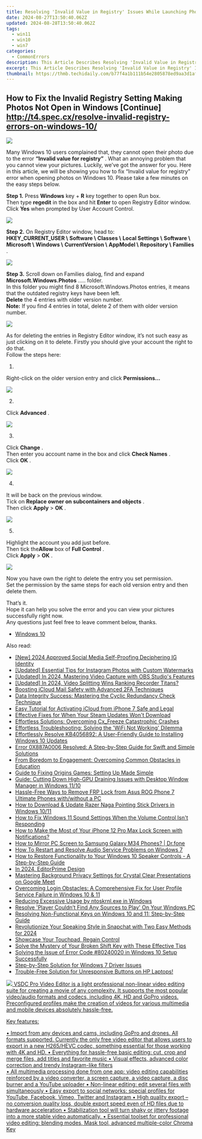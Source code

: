 ```yaml
---
title: Resolving 'Invalid Value in Registry' Issues While Launching Photos App on Windows 11
date: 2024-08-27T13:50:40.062Z
updated: 2024-08-28T13:50:40.062Z
tags:
  - win11
  - win10
  - win7
categories:
  - CommonErrors
description: This Article Describes Resolving 'Invalid Value in Registry' Issues While Launching Photos App on Windows 11
excerpt: This Article Describes Resolving 'Invalid Value in Registry' Issues While Launching Photos App on Windows 11
thumbnail: https://thmb.techidaily.com/b77f4a1b111b54e2805878ed9aa3d1afc9409a9f5cc36ff257194dcf6821d1ac.jpg
---
```


## How to Fix the Invalid Registry Setting Making Photos Not Open in Windows [Continue] <http://t4.spec.cx/resolve-invalid-registry-errors-on-windows-10/>

![](https://images.drivereasy.com/wp-content/uploads/2017/05/unnamed-file.jpg)
  
 Many Windows 10 users complained that, they cannot open their photo due to the error **“Invalid value for registry”** . What an annoying problem that you cannot view your pictures. Luckily, we’ve got the answer for you. Here in this article, we will be showing you how to fix “Invalid value for registry” error when opening photos on Windows 10\. Please take a few minutes on the easy steps below.
  
**Step 1.**
 Press **Windows**  key + **R**  key together to open Run box.  
 Then type **regedit**  in the box and hit **Enter**  to open Registry Editor window.  
 Click **Yes**  when prompted by User Account Control.  
  
![](https://images.drivereasy.com/wp-content/uploads/2017/05/2-20.jpg)
  
**Step 2.**
 On Registry Editor window, head to:  
**HKEY\_CURRENT\_USER \\**   **Software \\** **Classes \\** **Local Settings \\** **Software \\** **Microsoft \\** **Windows \\** **CurrentVersion \\** **AppModel \\** **Repository \\** **Families** .  
  
![](https://images.drivereasy.com/wp-content/uploads/2017/05/4-22.jpg)
  
**Step 3.**
 Scroll down on Families dialog, find and expand **Microsoft.Windows.Photos** ….. folder.  
 In this folder you might find 8 Microsoft.Windows.Photos entries, it means that the outdated registry keys have been left.  
**Delete** the 4 entries with  older version number.  
**Note:** If you find 4 entries in total, delete 2 of them with older version number.  
  
![](https://images.drivereasy.com/wp-content/uploads/2017/05/3-20.jpg)
  
 As for deleting the entries in Registry Editor window, it’s not such easy as just clicking on it to delete. Firstly you should give your account the right to do that.  
 Follow the steps here:  
  
 1)  

 Right-click on the older version entry and click **Permissions…**
  
![](https://images.drivereasy.com/wp-content/uploads/2017/05/5-16.jpg)
  
 2)  

 Click **Advanced** .  
  
![](https://images.drivereasy.com/wp-content/uploads/2017/05/6-17.jpg)
  
 3)  

 Click **Change** .  
 Then enter you account name in the box and click **Check Names** .  
 Click **OK** .  
  
![](https://images.drivereasy.com/wp-content/uploads/2017/05/7-10.jpg)
  
 4)  

 It will be back on the previous window.  
 Tick on **Replace owner on subcontainers and objects** .  
 Then click **Apply**  \> **OK** .  
  
![](https://images.drivereasy.com/wp-content/uploads/2017/05/8-11.jpg)
  
 5)  

 Highlight the account you add just before.  
 Then tick the**Allow** box of **Full Control** .  
 Click **Apply**  \> **OK** .  
  
![](https://images.drivereasy.com/wp-content/uploads/2017/05/9-11.jpg)
  
 Now you have own the right to delete the entry you set permission.  
 Set the permission by the same steps for each old version entry and then delete them.  
  
 That’s it.  
 Hope it can help you solve the error and you can view your pictures successfully right now.  
 Any questions just feel free to leave comment below, thanks.

* [Windows 10](https://tools.techidaily.com/drivereasy/download/)

<ins class="adsbygoogle"
     style="display:block"
     data-ad-format="autorelaxed"
     data-ad-client="ca-pub-7571918770474297"
     data-ad-slot="1223367746"></ins>



<ins class="adsbygoogle"
     style="display:block"
     data-ad-client="ca-pub-7571918770474297"
     data-ad-slot="8358498916"
     data-ad-format="auto"
     data-full-width-responsive="true"></ins>

<span class="atpl-alsoreadstyle">Also read:</span>
<div><ul>
<li><a href="https://instagram-video-recordings.techidaily.com/new-2024-approved-social-media-self-proofing-deciphering-ig-identity/"><u>[New] 2024 Approved  Social Media Self-Proofing  Deciphering IG Identity</u></a></li>
<li><a href="https://instagram-videos.techidaily.com/updated-essential-tips-for-instagram-photos-with-custom-watermarks/"><u>[Updated] Essential Tips for Instagram Photos with Custom Watermarks</u></a></li>
<li><a href="https://desktop-recording.techidaily.com/updated-in-2024-mastering-video-capture-with-obs-studios-features/"><u>[Updated] In 2024, Mastering Video Capture with OBS Studio's Features</u></a></li>
<li><a href="https://screen-capture.techidaily.com/updated-in-2024-video-splitting-wins-ranking-recorder-titans/"><u>[Updated] In 2024, Video Splitting Wins  Ranking Recorder Titans?</u></a></li>
<li><a href="https://techtrends.techidaily.com/boosting-icloud-mail-safety-with-advanced-2fa-techniques/"><u>Boosting iCloud Mail Safety with Advanced 2FA Techniques</u></a></li>
<li><a href="https://common-error.techidaily.com/data-integrity-success-mastering-the-cyclic-redundancy-check-technique/"><u>Data Integrity Success: Mastering the Cyclic Redundancy Check Technique</u></a></li>
<li><a href="https://activate-lock.techidaily.com/easy-tutorial-for-activating-icloud-from-iphone-7-safe-and-legal-by-drfone-ios/"><u>Easy Tutorial for Activating iCloud from iPhone 7 Safe and Legal</u></a></li>
<li><a href="https://common-error.techidaily.com/effective-fixes-for-when-your-steam-updates-wont-download/"><u>Effective Fixes for When Your Steam Updates Won't Download</u></a></li>
<li><a href="https://common-error.techidaily.com/effortless-solutions-overcoming-cxfreeze-catastrophic-crashes/"><u>Effortless Solutions: Overcoming Cx_Freeze Catastrophic Crashes</u></a></li>
<li><a href="https://common-error.techidaily.com/effortless-troubleshooting-solving-the-wifi-not-working-dilemma/"><u>Effortless Troubleshooting: Solving the 'WiFi Not Working' Dilemma</u></a></li>
<li><a href="https://common-error.techidaily.com/effortlessly-resolve-kb4056892-a-user-friendly-guide-to-installing-windows-10-updates/"><u>Effortlessly Resolve KB4056892: A User-Friendly Guide to Installing Windows 10 Updates</u></a></li>
<li><a href="https://common-error.techidaily.com/error-0x887a0006-resolved-a-step-by-step-guide-for-swift-and-simple-solutions/"><u>Error 0X887A0006 Resolved: A Step-by-Step Guide for Swift and Simple Solutions</u></a></li>
<li><a href="https://common-error.techidaily.com/from-boredom-to-engagement-overcoming-common-obstacles-in-education/"><u>From Boredom to Engagement: Overcoming Common Obstacles in Education</u></a></li>
<li><a href="https://common-error.techidaily.com/guide-to-fixing-origins-games-setting-up-made-simple/"><u>Guide to Fixing Origins Games: Setting Up Made Simple</u></a></li>
<li><a href="https://common-error.techidaily.com/guide-cutting-down-high-gpu-draining-issues-with-desktop-window-manager-in-windows-1110/"><u>Guide: Cutting Down High-GPU Draining Issues with Desktop Window Manager in Windows 11/10</u></a></li>
<li><a href="https://android-frp.techidaily.com/hassle-free-ways-to-remove-frp-lock-from-asus-rog-phone-7-ultimate-phones-withwithout-a-pc-by-drfone-android/"><u>Hassle-Free Ways to Remove FRP Lock from Asus ROG Phone 7 Ultimate Phones with/without a PC</u></a></li>
<li><a href="https://hardware-help.techidaily.com/how-to-download-and-update-razer-naga-pointing-stick-drivers-in-windows-1011/"><u>How to Download & Update Razer Naga Pointing Stick Drivers in Windows 10/11</u></a></li>
<li><a href="https://common-error.techidaily.com/how-to-fix-windows-11-sound-settings-when-the-volume-control-isnt-responding/"><u>How to Fix Windows 11 Sound Settings When the Volume Control Isn't Responding</u></a></li>
<li><a href="https://ios-unlock.techidaily.com/how-to-make-the-most-of-your-iphone-12-pro-max-lock-screen-with-notifications-by-drfone-ios/"><u>How to Make the Most of Your iPhone 12 Pro Max Lock Screen with Notifications?</u></a></li>
<li><a href="https://screen-mirror.techidaily.com/how-to-mirror-pc-screen-to-samsung-galaxy-m34-phones-drfone-by-drfone-android/"><u>How to Mirror PC Screen to Samsung Galaxy M34 Phones? | Dr.fone</u></a></li>
<li><a href="https://common-error.techidaily.com/how-to-restart-and-resolve-audio-service-problems-on-windows-7/"><u>How To Restart and Resolve Audio Service Problems on Windows 7</u></a></li>
<li><a href="https://common-error.techidaily.com/how-to-restore-functionality-to-your-windows-10-speaker-controls-a-step-by-step-guide/"><u>How to Restore Functionality to Your Windows 10 Speaker Controls - A Step-by-Step Guide</u></a></li>
<li><a href="https://youtube-zero.techidaily.com/24-editorprime-design/"><u>In 2024, EditorPrime Design</u></a></li>
<li><a href="https://tech-renaissance.techidaily.com/mastering-background-privacy-settings-for-crystal-clear-presentations-on-google-meet/"><u>Mastering Background Privacy Settings for Crystal Clear Presentations on Google Meet</u></a></li>
<li><a href="https://common-error.techidaily.com/overcoming-login-obstacles-a-comprehensive-fix-for-user-profile-service-failure-in-windows-10-and-11/"><u>Overcoming Login Obstacles: A Comprehensive Fix for User Profile Service Failure in Windows 10 & 11</u></a></li>
<li><a href="https://common-error.techidaily.com/reducing-excessive-usage-by-ntoskrnlexe-in-windows/"><u>Reducing Excessive Usage by ntoskrnl.exe in Windows</u></a></li>
<li><a href="https://common-error.techidaily.com/resolve-player-couldnt-find-any-sources-to-play-on-your-windows-pc/"><u>Resolve 'Player Couldn’t Find Any Sources to Play' On Your Windows PC</u></a></li>
<li><a href="https://common-error.techidaily.com/resolving-non-functional-keys-on-windows-10-and-11-step-by-step-guide/"><u>Resolving Non-Functional Keys on Windows 10 and 11: Step-by-Step Guide</u></a></li>
<li><a href="https://snapchat-videos.techidaily.com/revolutionize-your-speaking-style-in-snapchat-with-two-easy-methods-for-2024/"><u>Revolutionize Your Speaking Style in Snapchat with Two Easy Methods for 2024</u></a></li>
<li><a href="https://common-error.techidaily.com/1723212304821-showcase-your-touchpad-regain-control/"><u>Showcase Your Touchpad, Regain Control</u></a></li>
<li><a href="https://common-error.techidaily.com/solve-the-mystery-of-your-broken-shift-key-with-these-effective-tips/"><u>Solve the Mystery of Your Broken Shift Key with These Effective Tips</u></a></li>
<li><a href="https://common-error.techidaily.com/solving-the-issue-of-error-code-80240020-in-windows-10-setup-successfully/"><u>Solving the Issue of Error Code #80240020 in Windows 10 Setup Successfully</u></a></li>
<li><a href="https://common-error.techidaily.com/step-by-step-solution-for-windows-7-driver-issues/"><u>Step-by-Step Solution for Windows 7 Driver Issues</u></a></li>
<li><a href="https://common-error.techidaily.com/1723204587024-trouble-free-solution-for-unresponsive-buttons-on-hp-laptops/"><u>Trouble-Free Solution for Unresponsive Buttons on HP Laptops!</u></a></li>
</ul></div>

<!-- affiliate ads begin -->
<a href="https://secure.2checkout.com/order/checkout.php?PRODS=4693127&QTY=1&AFFILIATE=108875&CART=1"><img src="https://www.videosoftdev.com/images/video_editor/screenshots/1.jpg" border="0">
VSDC Pro Video Editor is a light professional non-linear video editing suite for creating a movie of any complexity. It supports the most popular video/audio formats and codecs, including 4K, HD and GoPro videos. Preconfigured profiles make the creation of videos for various multimedia and mobile devices absolutely hassle-free.

Key features:

•	Import from any devices and cams, including GoPro and drones. All formats supported. Сurrently the only free video editor that allows users to export in a new H265/HEVC codec, something essential for those working with 4K and HD.
•	Everything for hassle-free basic editing: cut, crop and merge files, add titles and favorite music
•	Visual effects, advanced color correction and trendy Instagram-like filters   
•	All multimedia processing done from one app: video editing capabilities reinforced by  a video converter, a screen capture, a video capture, a disc burner and a YouTube uploader
•	Non-linear editing: edit several files with simultaneously 
•	Easy export to social networks: special profiles for YouTube, Facebook, Vimeo, Twitter and Instagram
•	High quality export – no conversion quality loss, double export speed even of HD files due to hardware acceleration
•	Stabilization tool will turn shaky or jittery footage into a more stable video automatically. 
•	Essential toolset for professional video editing: blending modes, Mask tool, advanced multiple-color Chroma Key  
</a>
<!-- affiliate ads end -->